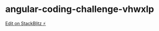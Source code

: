 # angular-coding-challenge-vhwxlp

[Edit on StackBlitz ⚡️](https://stackblitz.com/edit/angular-coding-challenge-vhwxlp)